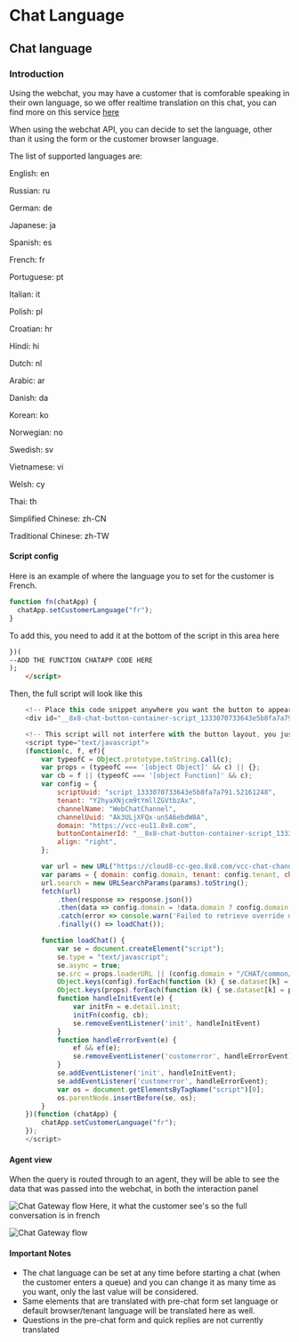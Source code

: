 # Chat Language

## Chat language

### Introduction

Using the webchat, you may have a customer that is comforable speaking in their own language, so we offer realtime translation on this chat, you can find more on this service [here](https://docs.8x8.com/8x8WebHelp/contact-center/agent-workspace/Content/aw/handle-multilingual-chats.htm)

When using the webchat API, you can decide to set the language, other than it using the form or the customer browser language.

The list of supported languages are:  

English: en  

Russian: ru  

German: de  

Japanese: ja  

Spanish: es  

French: fr  

Portuguese: pt  

Italian: it  

Polish: pl  

Croatian: hr  

Hindi: hi  

Dutch: nl  

Arabic: ar  

Danish: da  

Korean: ko  

Norwegian: no  

Swedish: sv  

Vietnamese: vi  

Welsh: cy  

Thai: th  

Simplified Chinese: zh-CN  

Traditional Chinese: zh-TW

#### Script config

Here is an example of where the language you to set for the customer is French.

```javascript
function fn(chatApp) {
  chatApp.setCustomerLanguage("fr"); 
}
```

To add this, you need to add it at the bottom of the script in this area here

```html
})(  
--ADD THE FUNCTION CHATAPP CODE HERE  
);  
    </script>
```

Then, the full script will look like this

```javascript
    <!-- Place this code snippet anywhere you want the button to appear in your page. If no button has been configured in the chat script, it will not show up nor take any space. -->
    <div id="__8x8-chat-button-container-script_1333070733643e5b8fa7a791.52161248"></div>

    <!-- This script will not interfere with the button layout, you just need to include it in the same page. It must also be within the <body> section of the page, preferably just before the ending tag. -->
    <script type="text/javascript">
    (function(c, f, ef){
        var typeofC = Object.prototype.toString.call(c);
        var props = (typeofC === '[object Object]' && c) || {};
        var cb = f || (typeofC === '[object Function]' && c);
        var config = {
            scriptUuid: "script_1333070733643e5b8fa7a791.52161248",
            tenant: "Y2hyaXNjcm9tYmllZGVtbzAx",
            channelName: "WebChatChannel",
            channelUuid: "Ak3ULjXFQx-unSA6ebdW8A",
            domain: "https://vcc-eu11.8x8.com",
            buttonContainerId: "__8x8-chat-button-container-script_1333070733643e5b8fa7a791.52161248",
            align: "right",
        };

        var url = new URL("https://cloud8-cc-geo.8x8.com/vcc-chat-channels/public/webchat/discovery");
        var params = { domain: config.domain, tenant: config.tenant, channelUuid: config.channelUuid };
        url.search = new URLSearchParams(params).toString();
        fetch(url)
            .then(response => response.json())
            .then(data => config.domain = !data.domain ? config.domain : data.domain)
            .catch(error => console.warn('Failed to retrieve override domain, will continue using ', config.domain, error))
            .finally(() => loadChat());

        function loadChat() {
            var se = document.createElement("script");
            se.type = "text/javascript";
            se.async = true;
            se.src = props.loaderURL || (config.domain + "/CHAT/common/js/chatv3.js");
            Object.keys(config).forEach(function (k) { se.dataset[k] = config[k] });
            Object.keys(props).forEach(function (k) { se.dataset[k] = props[k] });
            function handleInitEvent(e) {
                var initFn = e.detail.init;
                initFn(config, cb);
                se.removeEventListener('init', handleInitEvent)
            }
            function handleErrorEvent(e) {
                ef && ef(e);
                se.removeEventListener('customerror', handleErrorEvent);
            }
            se.addEventListener('init', handleInitEvent);
            se.addEventListener('customerror', handleErrorEvent);
            var os = document.getElementsByTagName("script")[0];
            os.parentNode.insertBefore(se, os);
        }
    })(function (chatApp) {
        chatApp.setCustomerLanguage("fr");
    });
    </script>

```

#### Agent view

When the query is routed through to an agent, they will be able to see the data that was passed into the webchat, in both the interaction panel

![Chat Gateway flow](../images/4ecdf7d0b8c0a0c8bbed9d94570493ba0c5a125d6c6d013e887ca87e5629e64d-Agent.png "Chat Gateway flow.jpg")
Here, it what the customer see's so the full conversation is in french

![Chat Gateway flow](../images/df3d03b1178d6797084eabe3944427d4ae8324ca6ee9016cf2ab398966fd2961-Customerchat.png "Chat Gateway flow.jpg")

#### Important Notes

* The chat language can be set at any time before starting a chat (when the customer enters a queue) and you can change it as many time as you want, only the last value will be considered.
* Same elements that are translated with pre-chat form set language or default browser/tenant language will be translated here as well.
* Questions in the pre-chat form and quick replies are not currently translated
